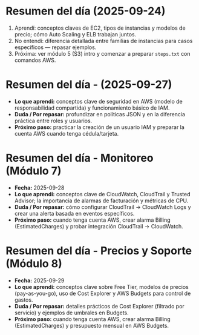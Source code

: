 # Resumen del día (2025-09-24)
1. Aprendí: conceptos claves de EC2, tipos de instancias y modelos de precio; cómo Auto Scaling y ELB trabajan juntos.
2. No entendí: diferencia detallada entre familias de instancias para casos específicos — repasar ejemplos.
3. Próxima: ver módulo 5 (S3) intro y comenzar a preparar `steps.txt` con comandos AWS.
 
# Resumen del día -  (2025-09-27)

- **Lo que aprendí:** conceptos clave de seguridad en AWS (modelo de responsabilidad compartida) y funcionamiento básico de IAM.
- **Duda / Por repasar:** profundizar en políticas JSON y en la diferencia práctica entre roles y usuarios.
- **Próximo paso:** practicar la creación de un usuario IAM y preparar la cuenta AWS cuando tenga cédula/tarjeta.

# Resumen del día - Monitoreo (Módulo 7)
- **Fecha:** 2025-09-28
- **Lo que aprendí:** conceptos clave de CloudWatch, CloudTrail y Trusted Advisor; la importancia de alarmas de facturación y métricas de CPU.
- **Duda / Por repasar:** cómo configurar CloudTrail -> CloudWatch Logs y crear una alerta basada en eventos específicos.
- **Próximo paso:** cuando tenga cuenta AWS, crear alarma Billing (EstimatedCharges) y probar integración CloudTrail -> CloudWatch.

# Resumen del día - Precios y Soporte (Módulo 8)
- **Fecha:** 2025-09-29
- **Lo que aprendí:** conceptos clave sobre Free Tier, modelos de precios (pay-as-you-go), uso de Cost Explorer y AWS Budgets para control de gastos.
- **Duda / Por repasar:** detalles prácticos de Cost Explorer (filtrado por servicio) y ejemplos de umbrales en Budgets.
- **Próximo paso:** cuando tenga cuenta AWS, crear alarma Billing (EstimatedCharges) y presupuesto mensual en AWS Budgets.
